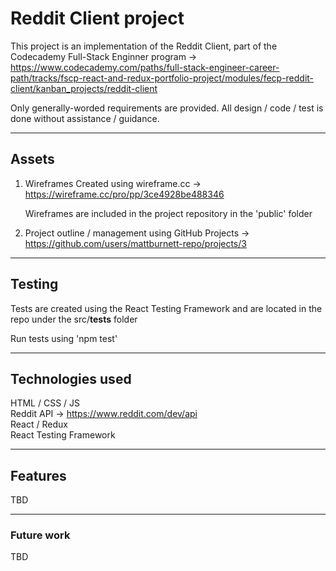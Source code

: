 # Reddit Client project
This project is an implementation of the Reddit Client, part of the Codecademy Full-Stack Enginner program -> \
https://www.codecademy.com/paths/full-stack-engineer-career-path/tracks/fscp-react-and-redux-portfolio-project/modules/fecp-reddit-client/kanban_projects/reddit-client

Only generally-worded requirements are provided. All design / code / test is done without assistance / guidance.

---

## Assets
1. Wireframes
    Created using wireframe.cc -> \
    https://wireframe.cc/pro/pp/3ce4928be488346

    Wireframes are included in the project repository in the 'public' folder
2. Project outline / management using GitHub Projects -> \
    https://github.com/users/mattburnett-repo/projects/3

---

## Testing
Tests are created using the React Testing Framework and are located in the repo under the src/__tests__ folder 

Run tests using 'npm test'

---

## Technologies used
HTML / CSS / JS \
Reddit API -> https://www.reddit.com/dev/api \
React / Redux \
React Testing Framework 

---

## Features
TBD

---

### Future work
TBD

